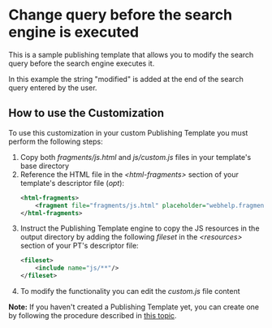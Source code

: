 # Change query before the search engine is executed

This is a sample publishing template that allows you to modify the search query before the search engine executes it.

In this example the string "modified" is added at the end of the search query entered by the user. 

## How to use the Customization

To use this customization in your custom Publishing Template you must perform the following steps:

1. Copy both *fragments/js.html* and *js/custom.js* files in your template's base directory
1. Reference the HTML file in the *&lt;html-fragments>* section of your template's descriptor file (*opt*):
    ```xml
    <html-fragments>
        <fragment file="fragments/js.html" placeholder="webhelp.fragment.after.body"/>
    </html-fragments>
    ```
1. Instruct the Publishing Template engine to copy the JS resources in the output directory by adding the following *fileset* in the *&lt;resources>* section of your PT's descriptor file:
    ```xml
    <fileset>
        <include name="js/**"/>
    </fileset>
    ```
1. To modify the functionality you can edit the *custom.js* file content

**Note:** If you haven't created a Publishing Template yet, you can create one by following the procedure described in [this topic](https://www.oxygenxml.com/doc/ug-webhelp-responsive/topics/whr-create-publishing-template-x.html).

